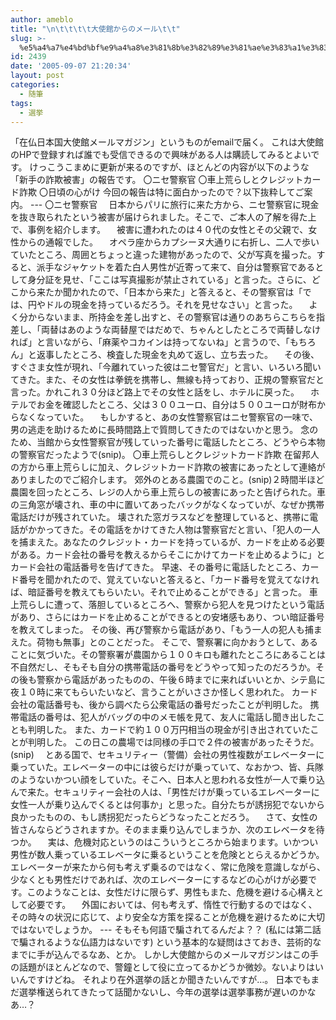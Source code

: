 ```yaml
---
author: ameblo
title: "\n\t\t\t\t大使館からのメール\t\t"
slug: >-
  %e5%a4%a7%e4%bd%bf%e9%a4%a8%e3%81%8b%e3%82%89%e3%81%ae%e3%83%a1%e3%83%bc%e3%83%ab
id: 2439
date: '2005-09-07 21:20:34'
layout: post
categories:
  - 随筆
tags:
  - 選挙
---
```


「在仏日本国大使館メールマガジン」というものがemailで届く。 これは大使館のHPで登録すれば誰でも受信できるので興味がある人は購読してみるとよいです。 けっこうこまめに更新が来るのですが、ほとんどの内容が以下のような「新手の詐欺被害」の報告です。 〇ニセ警察官 〇車上荒らしとクレジットカード詐欺 〇日頃の心がけ 今回の報告は特に面白かったので？以下抜粋してご案内。 --- 〇ニセ警察官 　日本からパリに旅行に来た方から、ニセ警察官に現金を抜き取られたという被害が届けられました。そこで、ご本人の了解を得た上で、事例を紹介します。 　被害に遭われたのは４０代の女性とその父親で、女性からの通報でした。 　オペラ座からカプシーヌ大通りに右折し、二人で歩いていたところ、周囲とちょっと違った建物があったので、父が写真を撮った。すると、派手なジャケットを着た白人男性が近寄って来て、自分は警察官であるとして身分証を見せ、「ここは写真撮影が禁止されている」と言った。さらに、どこから来たか聞かれたので、「日本から来た」と答えると、その警察官は「では、円やドルの現金を持っているだろう。それを見せなさい」と言った。 　よく分からないまま、所持金を差し出すと、その警察官は通りのあちらこちらを指差し、「両替はあのような両替屋ではだめで、ちゃんとしたところで両替しなければ」と言いながら、「麻薬やコカインは持ってないね」と言うので、「もちろん」と返事したところ、検査した現金を丸めて返し、立ち去った。 　その後、すぐさま女性が現れ、「今離れていった彼はニセ警官だ」と言い、いろいろ聞いてきた。また、その女性は拳銃を携帯し、無線も持っており、正規の警察官だと言った。かれこれ３０分ほど路上でその女性と話をし、ホテルに戻った。 　ホテルでお金を確認したところ、父は３００ユーロ、自分は５００ユーロが財布からなくなっていた。 　もしかすると、あの女性警察官はニセ警察官の一味で、男の逃走を助けるために長時間路上で質問してきたのではないかと思う。 念のため、当館から女性警察官が残していった番号に電話したところ、どうやら本物の警察官だったようで(snip)。 〇車上荒らしとクレジットカード詐欺 在留邦人の方から車上荒らしに加え、クレジットカード詐欺の被害にあったとして連絡がありましたのでご紹介します。 郊外のとある農園でのこと。(snip)２時間半ほど農園を回ったところ、レジの人から車上荒らしの被害にあったと告げられた。車の三角窓が壊され、車の中に置いてあったバックがなくなっていが、なぜか携帯電話だけが残されていた。 壊された窓ガラスなどを整理していると、携帯に電話がかかってきた。その電話をかけてきた人物は警察官だと言い、「犯人の一人を捕まえた。あなたのクレジット・カードを持っているが、カードを止める必要がある。カード会社の番号を教えるからそこにかけてカードを止めるように」とカード会社の電話番号を告げてきた。 早速、その番号に電話したところ、カード番号を聞かれたので、覚えていないと答えると、「カード番号を覚えてなければ、暗証番号を教えてもらいたい。それで止めることができる」と言った。 車上荒らしに遭って、落胆しているところへ、警察から犯人を見つけたという電話があり、さらにはカードを止めることができるとの安堵感もあり、つい暗証番号を教えてしまった。 その後、再び警察から電話があり、「もう一人の犯人も捕まえた。荷物も無事」とのことだった。 そこで、警察署に向かおうとして、あることに気づいた。その警察署が農園から１００キロも離れたところにあることは不自然だし、そもそも自分の携帯電話の番号をどうやって知ったのだろうか。その後も警察から電話があったものの、午後６時までに来ればいいとか、シテ島に夜１０時に来てもらいたいなど、言うことがいささか怪しく思われた。 カード会社の電話番号も、後から調べたら公衆電話の番号だったことが判明した。 携帯電話の番号は、犯人がバッグの中のメモ帳を見て、友人に電話し聞き出したことも判明した。 また、カードで約１００万円相当の現金が引き出されていたことが判明した。 この日この農場では同様の手口で２件の被害があったそうだ。 (snip) 　とある国で、セキュリティー（警備）会社の男性複数がエレベーターに乗っていた。エレベーターの中には彼らだけが乗っていて、なおかつ、皆、兵隊のようないかつい顔をしていた。そこへ、日本人と思われる女性が一人で乗り込んで来た。セキュリティー会社の人は、「男性だけが乗っているエレベーターに女性一人が乗り込んでくるとは何事か」と思った。自分たちが誘拐犯でないから良かったものの、もし誘拐犯だったらどうなったことだろう。 　さて、女性の皆さんならどうされますか。そのまま乗り込んでしまうか、次のエレベータを待つか。 　実は、危機対応というのはこういうところから始まります。いかつい男性が数人乗っているエレベータに乗るということを危険ととらえるかどうか。エレベーターが来たから何も考えず乗るのではなく、常に危険を意識しながら、少なくとも男性だけであれば、次のエレベーターにするなどの心がけが必要です。このようなことは、女性だけに限らず、男性もまた、危機を避ける心構えとして必要です。 　外国においては、何も考えず、惰性で行動するのではなく、その時々の状況に応じて、より安全な方策を探ることが危機を避けるために大切ではないでしょうか。 --- そもそも何語で騙されてるんだよ？？ (私には第二話で騙されるような仏語力はないです) という基本的な疑問はさておき、芸術的なまでに手が込んでるなあ、とか。 しかし大使館からのメールマガジンはこの手の話題がほとんどなので、警鐘として役に立ってるかどうか微妙。ないよりはいいんですけどね。 それより在外選挙の話とか聞きたいんですが…。 日本でもまだ選挙権送られてきたって話聞かないし、今年の選挙は選挙事務が遅いのかなあ…？